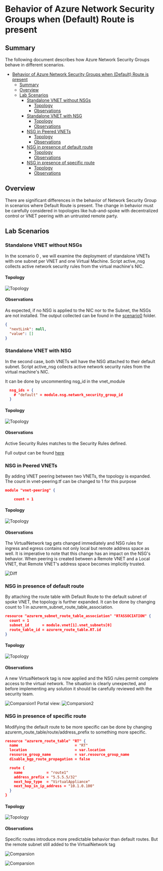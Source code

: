 # Behavior of Azure Network Security Groups when (Default) Route is present

## Summary

The following document describes how Azure Network Security Groups behave in different scenarios.

- [Behavior of Azure Network Security Groups when (Default) Route is present](#behavior-of-azure-network-security-groups-when-default-route-is-present)
  - [Summary](#summary)
  - [Overview](#overview)
  - [Lab Scenarios](#lab-scenarios)
    - [Standalone VNET without NSGs](#standalone-vnet-without-nsgs)
      - [Topology](#topology)
      - [Observations](#observations)
    - [Standalone VNET with NSG](#standalone-vnet-with-nsg)
      - [Topology](#topology-1)
      - [Observations](#observations-1)
    - [NSG in Peered VNETs](#nsg-in-peered-vnets)
      - [Topology](#topology-2)
      - [Observations](#observations-2)
    - [NSG in presence of default route](#nsg-in-presence-of-default-route)
      - [Topology](#topology-3)
      - [Observations](#observations-3)
    - [NSG in presence of specific route](#nsg-in-presence-of-specific-route)
      - [Topology](#topology-4)
      - [Observations](#observations-4)

## Overview

There are significant differences in the behavior of Network Security Group in scenarios where Default Route is present. The change in behavior must be carefully considered in topologies like hub-and-spoke with decentralized control or VNET peering with an untrusted remote party. 

## Lab Scenarios

### Standalone VNET without NSGs
In the scenario 0 , we will examine the deployment of standalone VNETs with one subnet per VNET and one Virtual Machine. 
Script active_nsg collects active network security rules from the virtual machine's NIC. 

#### Topology

![Topology](img=/../output/scenario0/topology.png)

#### Observations

As expected, if no NSG is applied to the NIC nor to the Subnet, the NSGs are not installed. The output collected can be found in the [scenario0](output/scenario0) folder.

```JSON
{
  "nextLink": null,
  "value": []
}
```

### Standalone VNET with NSG

In the second case, both VNETs will have the NSG attached to their default subnet. 
Script active_nsg collects active network security rules from the virtual machine's NIC. 

It can be done by uncommenting nsg_id in the vnet_module

```JSON
  nsg_ids = {
    # "default" = module.nsg.network_security_group_id 
  }
```

#### Topology

![Topology](img=/../output/scenario1/topology.png)

#### Observations

Active Security Rules matches to the Security Rules defined.

Full output can be found [here](output/scenario1/hub-vnet-vm)

### NSG in Peered VNETs
By adding VNET peering between two VNETs, the topology is expanded. The count in vnet-peering.tf can be changed to 1 for this purpose

```JSON
module "vnet-peering" {

    count = 1
```

#### Topology
![Topology](img=/../output/scenario2/topology.png)

#### Observations

The VirtualNetwork tag gets changed immediately and NSG rules for ingress and egress contains not only local but remote address space as well.  It is imperative to note that this change has an impact on the NSG's behavior. When peering is created between a Remote VNET and a Local VNET, that Remote VNET's address space becomes implicitly trusted. 

![Diff](img=/../output/scenario2/comparsion.png)

### NSG in presence of default route

By attaching the route table with Default Route to the default subnet of spoke VNET, the topology is further expanded. It can be done by changing count to 1 in azurerm_subnet_route_table_association.

```JSON
resource "azurerm_subnet_route_table_association" "RTASSOCIATION" {
  count = 1
  subnet_id      = module.vnet[1].vnet_subnets[0]
  route_table_id = azurerm_route_table.RT.id
}
```

#### Topology

![Topology](img=/../scenario3/../output/scenario3/topology.png)

#### Observations

A new VirtualNetwork tag is now applied and the NSG rules permit complete access to the virtual network.  The situation is clearly unexpected, and before implementing any solution it should be carefully reviewed with the security team. 

![Comparsion1](img=/../output/scenario3/comparsion1.png)
Portal view:
![Comparsion2](img=/../output/scenario3/comparsion2.png)

### NSG in presence of specific route

Modifying the default route to be more specific can be done by changing azurerm_route_table/route/address_prefix to something more specific. 

```JSON
resource "azurerm_route_table" "RT" {
  name                          = "RT"
  location                      = var.location
  resource_group_name           = var.resource_group_name
  disable_bgp_route_propagation = false

  route {
    name           = "route1"
    address_prefix = "5.5.5.5/32"
    next_hop_type  = "VirtualAppliance"
    next_hop_in_ip_address = "10.1.0.100"
  }
}
```

#### Topology

![Topology](img=/../output/scenario4/topology.png)

#### Observations

Specific routes introduce more predictable behavior than default routes. But the remote subnet still added to the VirtualNetwork tag

![Comparsion](img=/../output/scenario4/comparsion.png)

![Comparsion](img=/../output/scenario4/comparsion1.png)